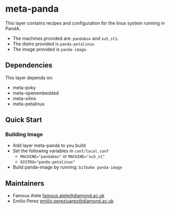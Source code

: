 # meta-panda

This layer contains recipes and configuration for the linux system running in
PandA.

- The machines provided are: `pandabox` and `xu5_st1`.
- The distro provided is `panda-petalinux`.
- The image provided is `panda-image`.

## Dependencies

This layer depends on:

- meta-poky
- meta-openembedded
- meta-xilinx
- meta-petalinux

## Quick Start

### Building Image

- Add layer meta-panda to you build
- Set the following variables in `conf/local.conf`
  - `MACHINE="pandabox"` or `MACHINE="xu5_s1"`
  - `DISTRO="panda-petalinux"`
- Build panda-image by running: `bitbake panda-image`

## Maintainers

- Famous Alele <famous.alele@diamond.ac.uk>
- Emilio Perez <emilio.perezjuarez@diamond.ac.uk>
